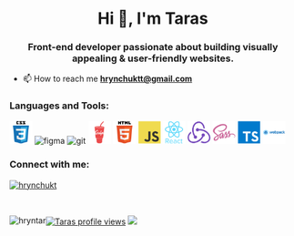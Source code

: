 <h1 align="center">Hi 👋, I'm Taras</h1>
<h3 align="center">Front-end developer passionate about building visually appealing & user-friendly websites.</h3>

- 📫 How to reach me **hrynchuktt@gmail.com**



<h3 align="left">Languages and Tools:</h3>
<p align="left"> <img src="https://raw.githubusercontent.com/devicons/devicon/master/icons/css3/css3-original-wordmark.svg" alt="css3" width="40" height="40"/>  <img src="https://www.vectorlogo.zone/logos/figma/figma-icon.svg" alt="figma" width="40" height="40"/>  <img src="https://www.vectorlogo.zone/logos/git-scm/git-scm-icon.svg" alt="git" width="40" height="40"/> <img src="https://raw.githubusercontent.com/devicons/devicon/master/icons/gulp/gulp-plain.svg" alt="gulp" width="40" height="40"/>  <img src="https://raw.githubusercontent.com/devicons/devicon/master/icons/html5/html5-original-wordmark.svg" alt="html5" width="40" height="40"/> <img src="https://raw.githubusercontent.com/devicons/devicon/master/icons/javascript/javascript-original.svg" alt="javascript" width="40" height="40"/> <img src="https://raw.githubusercontent.com/devicons/devicon/master/icons/react/react-original-wordmark.svg" alt="react" width="40" height="40"/>  <img src="https://raw.githubusercontent.com/devicons/devicon/master/icons/redux/redux-original.svg" alt="redux" width="40" height="40"/> <img src="https://raw.githubusercontent.com/devicons/devicon/master/icons/sass/sass-original.svg" alt="sass" width="40" height="40"/> <img src="https://raw.githubusercontent.com/devicons/devicon/master/icons/typescript/typescript-original.svg" alt="typescript" width="40" height="40"/> <img src="https://raw.githubusercontent.com/devicons/devicon/d00d0969292a6569d45b06d3f350f463a0107b0d/icons/webpack/webpack-original-wordmark.svg" alt="webpack" width="40" height="40"/> </p>

<h3 align="left">Connect with me:</h3>
<p align="left">
<a href="https://linkedin.com/in/hrynchukt" target="blank"><img align="center" src="https://raw.githubusercontent.com/rahuldkjain/github-profile-readme-generator/master/src/images/icons/Social/linked-in-alt.svg" alt="hrynchukt" height="30" width="40" /></a>
</p>



<br/>

<p><img align="left" src="https://github-readme-stats.vercel.app/api/top-langs?username=hryntar&show_icons=true&title_color=ffffff&text_color=ffffff&bg_color=000000&locale=en&layout=compact" alt="hryntar" /></p>

[![Taras profile views](https://u8views.com/api/v1/github/profiles/107917877/views/day-week-month-total-count.svg)](https://u8views.com/github/hryntar)
<a href="https://u8views.com/github/hryntar"><img src="https://u8views.com/api/v1/github/profiles/107917877/views/day-week-month-total-count.svg"></a>
